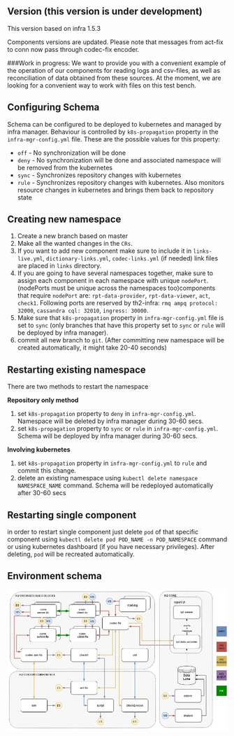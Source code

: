 ## Version (this version is under development) ##

This version based on infra 1.5.3

Components versions are updated. 
Please note that messages from act-fix to conn now pass through codec-fix encoder.

###Work in progress:
We want to provide you with a convenient example of the operation of our components for reading logs and csv-files, as well as reconciliation of data obtained from these sources. At the moment, we are looking for a convenient way to work with files on this test bench.
## Configuring Schema ##

Schema can be configured to be deployed to kubernetes and managed by infra manager.
Behaviour is controlled by `k8s-propagation` property in the `infra-mgr-config.yml` file.
These are the possible values for this property:

- `off`  - No synchronization will be done
- `deny` - No synchronization will be done and associated namespace will be removed from the kubernetes
- `sync` - Synchronizes repository changes with kubernetes
- `rule` - Synchronizes repository changes with kubernetes. Also monitors resource changes in kubernetes and 
         brings them back to repository state
  


## Creating new namespace
1) Create a new branch based on master
2) Make all the wanted changes in the `CRs`.
3) If you want to add new component make sure to include it in `links-live.yml`, `dictionary-links.yml`, `codec-links.yml` (if needed) link files are placed in `links` directory.
4) If you are going to have several namespaces together, make sure to assign each component in each namespace with unique `nodePort`. (nodePorts must be unique across the namespaces too)components that require `nodePort` are: `rpt-data-provider`, `rpt-data-viewer`, `act`, `check1`. Following ports are reserved by th2-infra: `rmq ampq protocol: 32000`, `cassandra cql: 32010`, `ingress: 30000`.
5) Make sure that `k8s-propagation` property in `infra-mgr-config.yml` file is set to `sync` (only branches that have this property set to `sync` or `rule` will be deployed by infra manager).
6) commit all new branch to `git`. (After committing new namespace will be created automatically, it might take 20-40 seconds)

## Restarting existing namespace
There are two methods to restart the namespace

**Repository only method**
1) set `k8s-propagation` property to `deny` in `infra-mgr-config.yml`. Namespace will be deleted by infra manager during 30-60 secs.
2) set `k8s-propagation` property to `sync` or `rule` in `infra-mgr-config.yml`. Schema will be deployed by infra manager during 30-60 secs.

**Involving kubernetes**
1) set `k8s-propagation` property in `infra-mgr-config.yml` to `rule` and commit this change.
2) delete an existing namespace using `kubectl delete namespace NAMESPACE_NAME` command. Schema will be redeployed automatically after 30-60 secs

## Restarting single component
in order to restart single component just delete `pod` of that specific component using `kubectl delete pod POD_NAME -n POD_NAMESPACE` command or using kubernetes dashboard (if you have necessary privileges). After deleting, `pod` will be recreated automatically.  

## Environment schema
![alt text](schema.jpg)